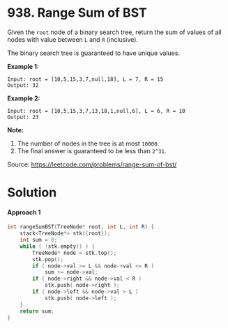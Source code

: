 # 938. Range Sum of BST

Given the `root` node of a binary search tree, return the sum of values of all nodes with value between `L` and `R` (inclusive).

The binary search tree is guaranteed to have unique values.

 

**Example 1:**

```
Input: root = [10,5,15,3,7,null,18], L = 7, R = 15
Output: 32
```

**Example 2:**

```
Input: root = [10,5,15,3,7,13,18,1,null,6], L = 6, R = 10
Output: 23
```

 

**Note:**

1. The number of nodes in the tree is at most `10000`.
2. The final answer is guaranteed to be less than `2^31`.

Source: https://leetcode.com/problems/range-sum-of-bst/



# Solution

#### Approach 1

```c++
int rangeSumBST(TreeNode* root, int L, int R) {
    stack<TreeNode*> stk({root});
    int sum = 0;
    while ( !stk.empty() ) {
        TreeNode* node = stk.top();
        stk.pop();
        if ( node->val >= L && node->val <= R )
            sum += node->val;
        if ( node->right && node->val < R )
            stk.push( node->right );
        if ( node->left && node->val > L )
            stk.push( node->left );
    }
    return sum;
}
```

